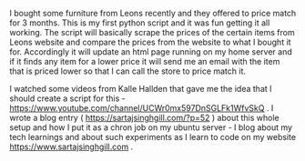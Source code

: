 I bought some furniture from Leons recently and they offered to price match for 3 months. This is my first python script and it was fun getting it all working. The script will basically scrape the prices of the certain items from Leons website and compare the prices from the website to what I bought it for. Accordingly it will update an html page running on my home server and if it finds any item for a lower price it will send me an email with the item that is priced lower so that I can call the store to price match it.

I watched some videos from Kalle Hallden that gave me the idea that I should create a script for this - https://www.youtube.com/channel/UCWr0mx597DnSGLFk1WfvSkQ . I wrote a blog entry ( https://sartajsinghgill.com/?p=52 ) about this whole setup and how I put it as a chron job on my ubuntu server - I blog about my tech learnings and about such experiments as I learn to code on my website https://www.sartajsinghgill.com . 
